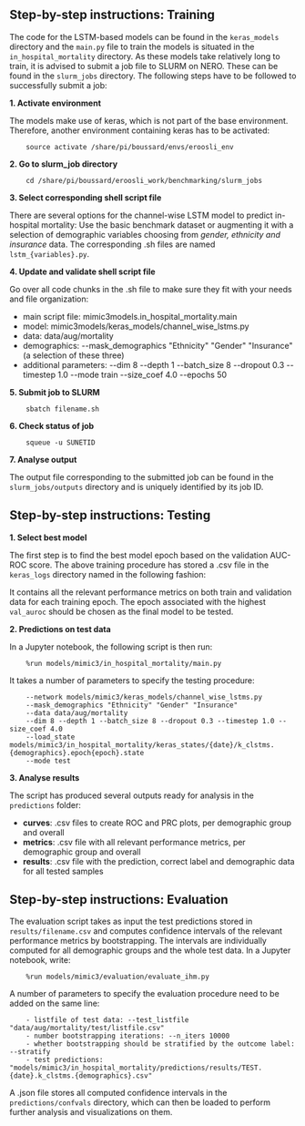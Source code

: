 ## Step-by-step instructions: Training

The code for the LSTM-based models can be found in the `keras_models` directory and
the ``main.py`` file to train the models is situated in the `in_hospital_mortality` directory.
As these models take relatively long to train, it is advised to submit a job file to SLURM on NERO.
These can be found in the `slurm_jobs` directory. The following steps have to be followed to successfully
submit a job:

**1. Activate environment**

The models make use of keras, which is not part of the base environment. Therefore, another environment
containing keras has to be activated:

        source activate /share/pi/boussard/envs/eroosli_env
        
**2. Go to slurm_job directory**

        cd /share/pi/boussard/eroosli_work/benchmarking/slurm_jobs
        

**3. Select corresponding shell script file**

There are several options for the channel-wise LSTM model to predict in-hospital mortality:
Use the basic benchmark dataset or augmenting it with a selection of demographic variables
choosing from *gender, ethnicity and insurance* data. The corresponding .sh files
are named `lstm_{variables}.py`.
    
**4. Update and validate shell script file**

Go over all code chunks in the .sh file to make sure they fit with your needs and file organization:

- main script file: mimic3models.in_hospital_mortality.main
- model: mimic3models/keras_models/channel_wise_lstms.py
- data: data/aug/mortality 
- demographics: --mask_demographics "Ethnicity" "Gender" "Insurance" (a selection of these three)
- additional parameters: --dim 8 --depth 1 --batch_size 8 --dropout 0.3 --timestep 1.0 --mode train --size_coef 4.0 --epochs 50

**5. Submit job to SLURM**

        sbatch filename.sh
        
**6. Check status of job**

        squeue -u SUNETID
        
**7. Analyse output**

The output file corresponding to the submitted job can be found in the `slurm_jobs/outputs` directory
and is uniquely identified by its job ID.


## Step-by-step instructions: Testing


**1. Select best model**

The first step is to find the best model epoch based on the validation AUC-ROC score. The above training procedure 
has stored a .csv file in the `keras_logs` directory named in the following fashion:


It contains all the relevant performance metrics on both train and validation data for each training epoch.
The epoch associated with the highest `val_auroc` should be chosen as the final model to be tested.


**2. Predictions on test data**

In a Jupyter notebook, the following script is then run:

        %run models/mimic3/in_hospital_mortality/main.py

It takes a number of parameters to specify the testing procedure:

        --network models/mimic3/keras_models/channel_wise_lstms.py
        --mask_demographics "Ethnicity" "Gender" "Insurance" 
        --data data/aug/mortality 
        --dim 8 --depth 1 --batch_size 8 --dropout 0.3 --timestep 1.0 --size_coef 4.0
        --load_state models/mimic3/in_hospital_mortality/keras_states/{date}/k_clstms.{demographics}.epoch{epoch}.state 
        --mode test 
        
**3. Analyse results**

The script has produced several outputs ready for analysis in the `predictions` folder:

- **curves**: .csv files to create ROC and PRC plots, per demographic group and overall
- **metrics**: .csv file with all relevant performance metrics, per demographic group and overall
- **results**: .csv file with the prediction, correct label and demographic data for all tested samples


## Step-by-step instructions: Evaluation

The evaluation script takes as input the test predictions stored in `results/filename.csv` and computes 
confidence intervals of the relevant performance metrics by bootstrapping. The intervals
are individually computed for all demographic groups and the whole test data. In a Jupyter
notebook, write:

        %run models/mimic3/evaluation/evaluate_ihm.py 

A number of parameters to specify the evaluation procedure need to be added on the same line:

        - listfile of test data: --test_listfile "data/aug/mortality/test/listfile.csv" 
        - number bootstrapping iterations: --n_iters 10000 
        - whether bootstrapping should be stratified by the outcome label: --stratify 
        - test predictions: "models/mimic3/in_hospital_mortality/predictions/results/TEST.{date}.k_clstms.{demographics}.csv"

A .json file stores all computed confidence intervals in the `predictions/confvals` directory,
which can then be loaded to perform further analysis and visualizations on them.